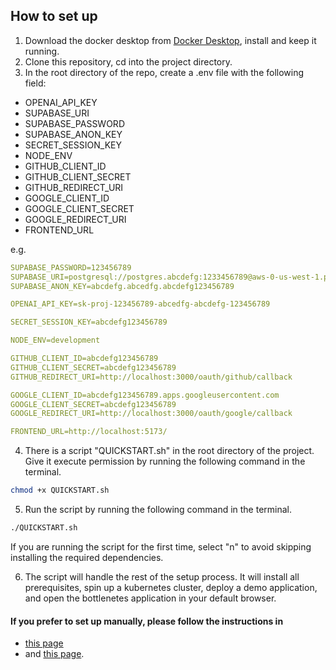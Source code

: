 ## How to set up

1. Download the docker desktop from [Docker Desktop](https://www.docker.com/products/docker-desktop), install and keep it running.
2. Clone this repository, cd into the project directory.
3. In the root directory of the repo, create a .env file with the following field:

- OPENAI_API_KEY
- SUPABASE_URI
- SUPABASE_PASSWORD
- SUPABASE_ANON_KEY
- SECRET_SESSION_KEY
- NODE_ENV
- GITHUB_CLIENT_ID
- GITHUB_CLIENT_SECRET
- GITHUB_REDIRECT_URI
- GOOGLE_CLIENT_ID
- GOOGLE_CLIENT_SECRET
- GOOGLE_REDIRECT_URI
- FRONTEND_URL

e.g.

```yaml
SUPABASE_PASSWORD=123456789
SUPABASE_URI=postgresql://postgres.abcdefg:1233456789@aws-0-us-west-1.pooler.supabase.com:6543/postgres
SUPABASE_ANON_KEY=abcdefg.abcedfg.abcdefg123456789

OPENAI_API_KEY=sk-proj-123456789-abcedfg-abcdefg-123456789

SECRET_SESSION_KEY=abcdefg123456789

NODE_ENV=development

GITHUB_CLIENT_ID=abcdefg123456789
GITHUB_CLIENT_SECRET=abcdefg123456789
GITHUB_REDIRECT_URI=http://localhost:3000/oauth/github/callback

GOOGLE_CLIENT_ID=abcdefg123456789.apps.googleusercontent.com
GOOGLE_CLIENT_SECRET=abcdefg123456789
GOOGLE_REDIRECT_URI=http://localhost:3000/oauth/google/callback

FRONTEND_URL=http://localhost:5173/
```

4. There is a script "QUICKSTART.sh" in the root directory of the project. Give it execute permission by running the following command in the terminal.

```bash
chmod +x QUICKSTART.sh
```

5. Run the script by running the following command in the terminal.

```bash
./QUICKSTART.sh
```

If you are running the script for the first time, select "n" to avoid skipping installing the required dependencies.

6. The script will handle the rest of the setup process. It will install all prerequisites, spin up a kubernetes cluster, deploy a demo application, and open the bottlenetes application in your default browser.

#### If you prefer to set up manually, please follow the instructions in

- [this page](readme/manual-setup-instruction.md)
- and [this page](readme/latency-prerequisite.md).
